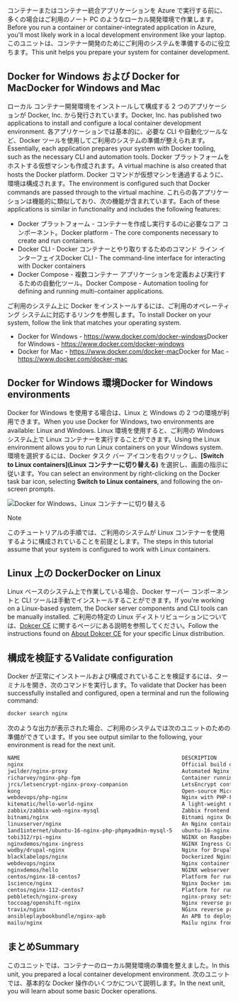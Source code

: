 <span data-ttu-id="6d71d-101">コンテナーまたはコンテナー統合アプリケーションを Azure で実行する前に、多くの場合はご利用のノート PC のようなローカル開発環境で作業します。</span><span class="sxs-lookup"><span data-stu-id="6d71d-101">Before you run a container or container-integrated application in Azure, you'll most likely work in a local development environment like your laptop.</span></span> <span data-ttu-id="6d71d-102">このユニットは、コンテナー開発のためにご利用のシステムを準備するのに役立ちます。</span><span class="sxs-lookup"><span data-stu-id="6d71d-102">This unit helps you prepare your system for container development.</span></span>

## <a name="docker-for-windows-and-mac"></a><span data-ttu-id="6d71d-103">Docker for Windows および Docker for Mac</span><span class="sxs-lookup"><span data-stu-id="6d71d-103">Docker for Windows and Mac</span></span>

<span data-ttu-id="6d71d-104">ローカル コンテナー開発環境をインストールして構成する 2 つのアプリケーションが Docker, Inc. から発行されています。</span><span class="sxs-lookup"><span data-stu-id="6d71d-104">Docker, Inc. has published two applications to install and configure a local container development environment.</span></span> <span data-ttu-id="6d71d-105">各アプリケーションでは基本的に、必要な CLI や自動化ツールなど、Docker ツールを使用してご利用のシステムの準備が整えられます。</span><span class="sxs-lookup"><span data-stu-id="6d71d-105">Essentially, each application prepares your system with Docker tooling, such as the necessary CLI and automation tools.</span></span> <span data-ttu-id="6d71d-106">Docker プラットフォームをホストする仮想マシンも作成されます。</span><span class="sxs-lookup"><span data-stu-id="6d71d-106">A virtual machine is also created that hosts the Docker platform.</span></span> <span data-ttu-id="6d71d-107">Docker コマンドが仮想マシンを通過するように、環境は構成されます。</span><span class="sxs-lookup"><span data-stu-id="6d71d-107">The environment is configured such that Docker commands are passed through to the virtual machine.</span></span> <span data-ttu-id="6d71d-108">これらの各アプリケーションは機能的に類似しており、次の機能が含まれています。</span><span class="sxs-lookup"><span data-stu-id="6d71d-108">Each of these applications is similar in functionality and includes the following features:</span></span>

- <span data-ttu-id="6d71d-109">Docker プラットフォーム - コンテナーを作成し実行するのに必要なコア コンポーネント。</span><span class="sxs-lookup"><span data-stu-id="6d71d-109">Docker platform - The core components necessary to create and run containers.</span></span>
- <span data-ttu-id="6d71d-110">Docker CLI - Docker コンテナーとやり取りするためのコマンド ライン インターフェイス</span><span class="sxs-lookup"><span data-stu-id="6d71d-110">Docker CLI - The command-line interface for interacting with Docker containers</span></span>
- <span data-ttu-id="6d71d-111">Docker Compose - 複数コンテナー アプリケーションを定義および実行するための自動化ツール。</span><span class="sxs-lookup"><span data-stu-id="6d71d-111">Docker Compose - Automation tooling for defining and running multi-container applications.</span></span>

<span data-ttu-id="6d71d-112">ご利用のシステム上に Docker をインストールするには、ご利用のオペレーティング システムに対応するリンクを参照します。</span><span class="sxs-lookup"><span data-stu-id="6d71d-112">To install Docker on your system, follow the link that matches your operating system.</span></span>

- <span data-ttu-id="6d71d-113">Docker for Windows - https://www.docker.com/docker-windows</span><span class="sxs-lookup"><span data-stu-id="6d71d-113">Docker for Windows - https://www.docker.com/docker-windows</span></span>
- <span data-ttu-id="6d71d-114">Docker for Mac - https://www.docker.com/docker-mac</span><span class="sxs-lookup"><span data-stu-id="6d71d-114">Docker for Mac - https://www.docker.com/docker-mac</span></span>

## <a name="docker-for-windows-environments"></a><span data-ttu-id="6d71d-115">Docker for Windows 環境</span><span class="sxs-lookup"><span data-stu-id="6d71d-115">Docker for Windows environments</span></span>

<span data-ttu-id="6d71d-116">Docker for Windows を使用する場合は、Linux と Windows の 2 つの環境が利用できます。</span><span class="sxs-lookup"><span data-stu-id="6d71d-116">When you use Docker for Windows, two environments are available: Linux and Windows.</span></span> <span data-ttu-id="6d71d-117">Linux 環境を使用すると、ご利用の Windows システム上で Linux コンテナーを実行することができます。</span><span class="sxs-lookup"><span data-stu-id="6d71d-117">Using the Linux environment allows you to run Linux containers on your Windows system.</span></span> <span data-ttu-id="6d71d-118">環境を選択するには、Docker タスク バー アイコンを右クリックし、**[Switch to Linux containers]\(Linux コンテナーに切り替える\)** を選択し、画面の指示に従います。</span><span class="sxs-lookup"><span data-stu-id="6d71d-118">You can select an environment by right-clicking on the Docker task bar icon, selecting **Switch to Linux containers**, and following the on-screen prompts.</span></span>

![Docker for Windows、Linux コンテナーに切り替える](../media-draft/2-docker-linux.png)

> [!NOTE]
> <span data-ttu-id="6d71d-120">このチュートリアルの手順では、ご利用のシステムが Linux コンテナーを使用するように構成されていることを前提とします。</span><span class="sxs-lookup"><span data-stu-id="6d71d-120">The steps in this tutorial assume that your system is configured to work with Linux containers.</span></span>

## <a name="docker-on-linux"></a><span data-ttu-id="6d71d-121">Linux 上の Docker</span><span class="sxs-lookup"><span data-stu-id="6d71d-121">Docker on Linux</span></span>

<span data-ttu-id="6d71d-122">Linux ベースのシステム上で作業している場合、Docker サーバー コンポーネントと CLI ツールは手動でインストールすることができます。</span><span class="sxs-lookup"><span data-stu-id="6d71d-122">If you're working on a Linux-based system, the Docker server components and CLI tools can be manually installed.</span></span> <span data-ttu-id="6d71d-123">ご利用の特定の Linux ディストリビューションについては、[Dokcer CE](https://docs.docker.com/install/#server) に関するページにある説明を参照してください。</span><span class="sxs-lookup"><span data-stu-id="6d71d-123">Follow the instructions found on [About Dokcer CE](https://docs.docker.com/install/#server) for your specific Linux distribution.</span></span>

## <a name="validate-configuration"></a><span data-ttu-id="6d71d-124">構成を検証する</span><span class="sxs-lookup"><span data-stu-id="6d71d-124">Validate configuration</span></span>

<span data-ttu-id="6d71d-125">Docker が正常にインストールおよび構成されていることを検証するには、ターミナルを開き、次のコマンドを実行します。</span><span class="sxs-lookup"><span data-stu-id="6d71d-125">To validate that Docker has been successfully installed and configured, open a terminal and run the following command:</span></span>

```bash
docker search nginx
```

<span data-ttu-id="6d71d-126">次のような出力が表示された場合、ご利用のシステムでは次のユニットのための準備ができています。</span><span class="sxs-lookup"><span data-stu-id="6d71d-126">If you see output similar to the following, your environment is read for the next unit.</span></span>

```bash
NAME                                                   DESCRIPTION                                     STARS               OFFICIAL            AUTOMATED
nginx                                                  Official build of Nginx.                        9034                [OK]
jwilder/nginx-proxy                                    Automated Nginx reverse proxy for docker con…   1362                                    [OK]
richarvey/nginx-php-fpm                                Container running Nginx + PHP-FPM capable of…   589                                     [OK]
jrcs/letsencrypt-nginx-proxy-companion                 LetsEncrypt container to use with nginx as p…   390                                     [OK]
kong                                                   Open-source Microservice & API Management la…   204                 [OK]
webdevops/php-nginx                                    Nginx with PHP-FPM                              106                                     [OK]
kitematic/hello-world-nginx                            A light-weight nginx container that demonstr…   102
zabbix/zabbix-web-nginx-mysql                          Zabbix frontend based on Nginx web-server wi…   59                                      [OK]
bitnami/nginx                                          Bitnami nginx Docker Image                      54                                      [OK]
linuxserver/nginx                                      An Nginx container, brought to you by LinuxS…   37
1and1internet/ubuntu-16-nginx-php-phpmyadmin-mysql-5   ubuntu-16-nginx-php-phpmyadmin-mysql-5          36                                      [OK]
tobi312/rpi-nginx                                      NGINX on Raspberry Pi / armhf                   20                                      [OK]
nginxdemos/nginx-ingress                               NGINX Ingress Controller for Kubernetes . Th…   11
wodby/drupal-nginx                                     Nginx for Drupal container image                9                                       [OK]
blacklabelops/nginx                                    Dockerized Nginx Reverse Proxy Server.          9                                       [OK]
webdevops/nginx                                        Nginx container                                 8                                       [OK]
nginxdemos/hello                                       NGINX webserver that serves a simple page co…   7                                       [OK]
centos/nginx-18-centos7                                Platform for running nginx 1.8 or building n…   6
1science/nginx                                         Nginx Docker images that include Consul Temp…   4                                       [OK]
centos/nginx-112-centos7                               Platform for running nginx 1.12 or building …   3
pebbletech/nginx-proxy                                 nginx-proxy sets up a container running ngin…   2                                       [OK]
toccoag/openshift-nginx                                Nginx reverse proxy for Nice running on same…   1                                       [OK]
travix/nginx                                           NGinx reverse proxy                             1                                       [OK]
ansibleplaybookbundle/nginx-apb                        An APB to deploy NGINX                          0                                       [OK]
mailu/nginx                                            Mailu nginx frontend                            0                                       [OK]
```

## <a name="summary"></a><span data-ttu-id="6d71d-127">まとめ</span><span class="sxs-lookup"><span data-stu-id="6d71d-127">Summary</span></span>

<span data-ttu-id="6d71d-128">このユニットでは、コンテナーのローカル開発環境の準備を整えました。</span><span class="sxs-lookup"><span data-stu-id="6d71d-128">In this unit, you prepared a local container development environment.</span></span> <span data-ttu-id="6d71d-129">次のユニットでは、基本的な Docker 操作のいくつかについて説明します。</span><span class="sxs-lookup"><span data-stu-id="6d71d-129">In the next unit, you will learn about some basic Docker operations.</span></span>